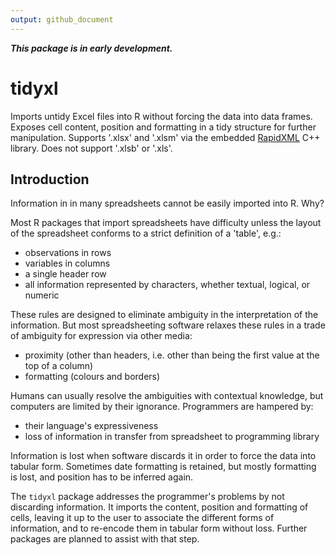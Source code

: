 ```yaml
---
output: github_document
---
```


<!-- README.md is generated from README.Rmd. Please edit that file -->



***This package is in early development.***

# tidyxl

Imports untidy Excel files into R without forcing the data into data frames.
Exposes cell content, position and formatting in a tidy structure for further
manipulation.  Supports '.xlsx' and '.xlsm' via the embedded
[RapidXML](http://rapidxml.sourceforge.net) C++ library.  Does not support
'.xlsb' or '.xls'. 

## Introduction

Information in in many spreadsheets cannot be easily imported into R.  Why?

Most R packages that import spreadsheets have difficulty unless the layout of
the spreadsheet conforms to a strict definition of a 'table', e.g.:

* observations in rows
* variables in columns
* a single header row
* all information represented by characters, whether textual, logical, or
  numeric

These rules are designed to eliminate ambiguity in the interpretation of the
information.  But most spreadsheeting software relaxes these rules in a trade of
ambiguity for expression via other media:

* proximity (other than headers, i.e. other than being the first value at the
  top of a column)
* formatting (colours and borders)

Humans can usually resolve the ambiguities with contextual knowledge, but
computers are limited by their ignorance.  Programmers are hampered by:

* their language's expressiveness
* loss of information in transfer from spreadsheet to programming library

Information is lost when software discards it in order to force the data into
tabular form.  Sometimes date formatting is retained, but mostly formatting 
is lost, and position has to be inferred again.

The `tidyxl` package addresses the programmer's problems by not discarding
information.  It imports the content, position and formatting of cells, leaving
it up to the user to associate the different forms of information, and to
re-encode them in tabular form without loss.  Further packages are planned to
assist with that step.
